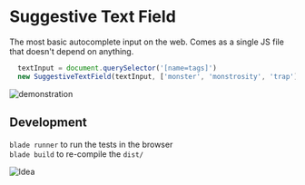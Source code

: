# Suggestive Text Field
The most basic autocomplete input on the web. Comes as a single JS file that doesn't depend on anything.

```javascript
  textInput = document.querySelector('[name=tags]')
  new SuggestiveTextField(textInput, ['monster', 'monstrosity', 'trap'])
```

![demonstration](http://i64.tinypic.com/j0i8w2.gif)

## Development

`blade runner` to run the tests in the browser<br>
`blade build` to re-compile the `dist/`

![Idea](http://i64.tinypic.com/rva636.png)
